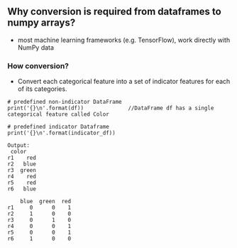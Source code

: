 ## Why conversion is required from dataframes to numpy arrays?
-  most machine learning frameworks (e.g. TensorFlow), work directly with NumPy data

### How conversion?
- Convert each categorical feature into a set of indicator features for each of its categories. 
```
# predefined non-indicator DataFrame
print('{}\n'.format(df))              //DataFrame df has a single categorical feature called Color

# predefined indicator Dataframe
print('{}\n'.format(indicator_df))

Output:
 color
r1    red
r2   blue
r3  green
r4    red
r5    red
r6   blue

    blue  green  red
r1     0      0    1
r2     1      0    0
r3     0      1    0
r4     0      0    1
r5     0      0    1
r6     1      0    0
```
